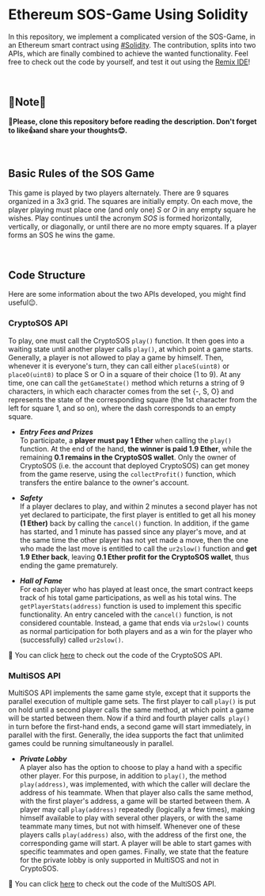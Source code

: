 # Ethereum SOS-Game Using Solidity
In this repository, we implement a complicated version of the SOS-Game, in an Ethereum smart contract using [#Solidity](https://soliditylang.org/). The contribution, splits into two APIs, which are finally combined to achieve the wanted functionality. Feel free to check out the code by yourself, and test it out using the [Remix IDE](https://remix.ethereum.org/)! 

<br>

## 📢Note📢
**🎯Please, clone this repository before reading the description. Don't forget to like👍and share your thoughts😊.**

<br>


## Basic Rules of the SOS Game
This game is played by two players alternately. There are 9 squares organized in a 3x3 grid. The squares are initially empty. On each move, the player playing must place one (and only one) *S* or *O* in any empty square he wishes. Play continues until the acronym *SOS* is formed horizontally, vertically, or diagonally, or until there are no more empty squares. If a player forms an SOS he wins the game.

<br>

## Code Structure
Here are some information about the two APIs developed, you might find useful😉.


### CryptoSOS API
To play, one must call the CryptoSOS ```play()``` function. It then goes into a waiting state until another player calls ```play()```, at which point a game starts. Generally, a player is not allowed to play a game by himself. Then, whenever it is everyone's turn, they can call either ```placeS(uint8)``` or ```placeO(uint8)``` to place S or O in a square of their choice (1 to 9). At any time, one can call the ```getGameState()``` method which returns a string of 9 characters, in which each character comes from the set {-, S, O} and represents the state of the corresponding square (the 1st character from the left for square 1, and so on), where the dash corresponds to an empty square.

- ***Entry Fees and Prizes*** <br>
To participate, a **player must pay 1 Ether** when calling the ```play()``` function. At the end of the hand, **the winner is paid 1.9 Ether**, while the remaining **0.1 remains in the CryptoSOS wallet**. Only the owner of CryptoSOS (i.e. the account that deployed CryptoSOS) can get money from the game reserve, using the ```collectProfit()``` function, which transfers the entire balance to the owner's account.

- ***Safety*** <br>
If a player declares to play, and within 2 minutes a second player has not yet declared to participate, the first player is entitled to get all his money **(1 Ether)** back by calling the ```cancel()``` function. In addition, if the game has started, and 1 minute has passed since any player's move, and at the same time the other player has not yet made a move, then the one who made the last move is entitled to call the ```ur2slow()``` function and **get 1.9 Ether back**, leaving **0.1 Ether profit for the CryptoSOS wallet**, thus ending the game prematurely.

- ***Hall of Fame*** <br>
For each player who has played at least once, the smart contract keeps track of his total game participations, as well as his total wins. The ```getPlayerStats(address)``` function is used to implement this specific functionality. An entry canceled with the ```cancel()``` function, is not considered countable. Instead, a game that ends via ```ur2slow()``` counts as normal participation for both players and as a win for the player who (successfully) called ```ur2slow()```.

🔎 You can click [here](https://github.com/dmamakas2000/cryptanalysis-python/tree/master/encryption) to check out the code of the CryptoSOS API.

### MultiSOS API
MultiSOS API implements the same game style, except that it supports the parallel execution of multiple game sets. The first player to call ```play()``` is put on hold until a second player calls the same method, at which point a game will be started between them. Now if a third and fourth player calls``` play()``` in turn before the first-hand ends, a second game will start immediately, in parallel with the first. Generally, the idea supports the fact that unlimited games could be running simultaneously in parallel.

- ***Private Lobby*** <br>
A player also has the option to choose to play a hand with a specific other player. For this purpose, in addition to ```play()```, the method ```play(address)```, was implemented, with which the caller will declare the address of his teammate. When that player also calls the same method, with the first player's address, a game will be started between them. A player may call ```play(address)``` repeatedly (logically a few times), making himself available to play with several other players, or with the same teammate many times, but not with himself. Whenever one of these players calls ```play(address)``` also, with the address of the first one, the corresponding game will start. A player will be able to start games with specific teammates and open games. Finally, we state that the feature for the private lobby is only supported in MultiSOS and not in CryptoSOS.

🔎 You can click [here](https://github.com/dmamakas2000/cryptanalysis-python/tree/master/encryption) to check out the code of the MultiSOS API.
